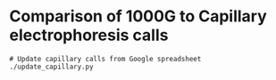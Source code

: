 # Comparison of 1000G to Capillary electrophoresis calls

```
# Update capillary calls from Google spreadsheet
./update_capillary.py
```